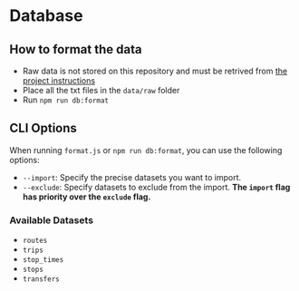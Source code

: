 # Database

## How to format the data

 - Raw data is not stored on this repository and must be retrived from [the project instructions](https://github.com/ossef/Solution_Factory_IT/tree/main/Version2_Version3/Data.md)
 - Place all the txt files in the `data/raw` folder
 - Run `npm run db:format`


## CLI Options
When running `format.js` or `npm run db:format`, you can use the following options:
 - `--import`: Specify the precise datasets you want to import.
 - `--exclude`: Specify datasets to exclude from the import.
 **The `import` flag has priority over the `exclude` flag.**

### Available Datasets
 - `routes`
 - `trips`
 - `stop_times`
 - `stops`
 - `transfers`
